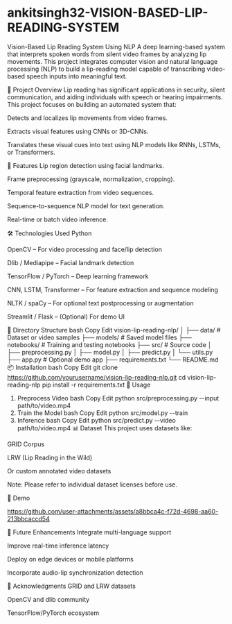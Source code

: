 # ankitsingh32-VISION-BASED-LIP-READING-SYSTEM
Vision-Based Lip Reading System Using NLP
A deep learning-based system that interprets spoken words from silent video frames by analyzing lip movements. This project integrates computer vision and natural language processing (NLP) to build a lip-reading model capable of transcribing video-based speech inputs into meaningful text.

🧠 Project Overview
Lip reading has significant applications in security, silent communication, and aiding individuals with speech or hearing impairments. This project focuses on building an automated system that:

Detects and localizes lip movements from video frames.

Extracts visual features using CNNs or 3D-CNNs.

Translates these visual cues into text using NLP models like RNNs, LSTMs, or Transformers.

🔧 Features
Lip region detection using facial landmarks.

Frame preprocessing (grayscale, normalization, cropping).

Temporal feature extraction from video sequences.

Sequence-to-sequence NLP model for text generation.

Real-time or batch video inference.

🛠️ Technologies Used
Python

OpenCV – For video processing and face/lip detection

Dlib / Mediapipe – Facial landmark detection

TensorFlow / PyTorch – Deep learning framework

CNN, LSTM, Transformer – For feature extraction and sequence modeling

NLTK / spaCy – For optional text postprocessing or augmentation

Streamlit / Flask – (Optional) For demo UI

📁 Directory Structure
bash
Copy
Edit
vision-lip-reading-nlp/
│
├── data/                   # Dataset or video samples
├── models/                 # Saved model files
├── notebooks/              # Training and testing notebooks
├── src/                    # Source code
│   ├── preprocessing.py
│   ├── model.py
│   ├── predict.py
│   └── utils.py
├── app.py                  # Optional demo app
├── requirements.txt
└── README.md
📦 Installation
bash
Copy
Edit
git clone https://github.com/yourusername/vision-lip-reading-nlp.git
cd vision-lip-reading-nlp
pip install -r requirements.txt
🧪 Usage
1. Preprocess Video
bash
Copy
Edit
python src/preprocessing.py --input path/to/video.mp4
2. Train the Model
bash
Copy
Edit
python src/model.py --train
3. Inference
bash
Copy
Edit
python src/predict.py --video path/to/video.mp4
📊 Dataset
This project uses datasets like:

GRID Corpus

LRW (Lip Reading in the Wild)

Or custom annotated video datasets

Note: Please refer to individual dataset licenses before use.

🚀 Demo


https://github.com/user-attachments/assets/a8bbca4c-f72d-4698-aa60-213bbcaccd54



🧩 Future Enhancements
Integrate multi-language support

Improve real-time inference latency

Deploy on edge devices or mobile platforms

Incorporate audio-lip synchronization detection

🙌 Acknowledgments
GRID and LRW datasets

OpenCV and dlib community

TensorFlow/PyTorch ecosystem


